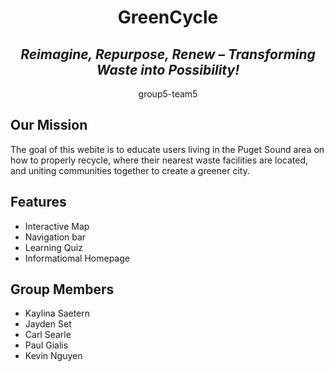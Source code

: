<h1 align="center">GreenCycle</h1>

<h2 align="center"><em>Reimagine, Repurpose, Renew – Transforming Waste into Possibility!</em></h2>

<p align="center">group5-team5</p>

<h2>Our Mission </h2>

The goal of this webite is to educate users living in the Puget Sound area on how to properly recycle, where their nearest waste facilities are located, and uniting communities together to create a greener city. 


## Features
* Interactive Map
* Navigation bar
* Learning Quiz
* Informatiomal Homepage





## Group Members
* Kaylina Saetern
* Jayden Set
* Carl Searle
* Paul Gialis
* Kevin Nguyen 